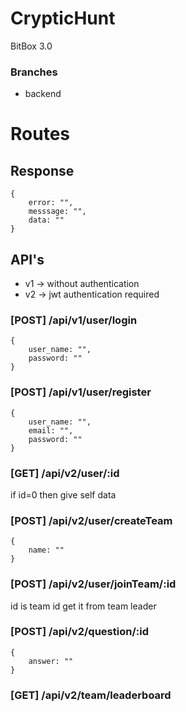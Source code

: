 # CrypticHunt
BitBox 3.0

### Branches
- backend

# Routes 
## Response
```
{
    error: "",
    messsage: "",
    data: ""
}
```
## API's
- v1 -> without authentication
- v2 -> jwt authentication required
### [POST] /api/v1/user/login
```
{
    user_name: "",
    password: ""
}
```
### [POST] /api/v1/user/register
```
{
    user_name: "",
    email: "",
    password: ""
}
```

### [GET] /api/v2/user/:id
if id=0 then give self data

### [POST] /api/v2/user/createTeam
```
{
    name: ""
}
```

### [POST] /api/v2/user/joinTeam/:id
id is team id get it from team leader

### [POST] /api/v2/question/:id
```
{
    answer: ""
}
```

### [GET] /api/v2/team/leaderboard